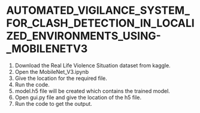 # AUTOMATED_VIGILANCE_SYSTEM_FOR_CLASH_DETECTION_IN_LOCALIZED_ENVIRONMENTS_USING-_MOBILENETV3


1. Download the Real Life Violence Situation dataset from kaggle.
2. Open the MobileNet_V3.ipynb
3. Give the location for the required file.
4. Run the code.
5. model.h5 file will be created which contains the trained model.
6. Open gui.py file and give the location of the h5 file. 
7. Run the code to get the output.
